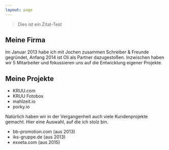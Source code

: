 ```yaml
---
layout: page
---
```


> Dies ist ein Zitat-Test

## Meine Firma
Im Januar 2013 habe ich mit Jochen zusammen Schreiber & Freunde gegründet, Anfang 2014 ist Oli als Partner dazugestoßen. Inzwischen haben wir 5 Mitarbeiter und fokussieren uns auf die Entwicklung eigener Projekte.

## Meine Projekte

* KRUU.com
* KRUU Fotobox
* mahlzeit.io
* porky.io

Natürlich haben wir in der Vergangenheit auch viele Kundenprojekte gemacht. Hier eine Auswahl, auf die ich stolz bin.

* bb-promotion.com (aus 2013)
* iks-gruppe.de (aus 2013)
* exxeta.com (aus 2015)

